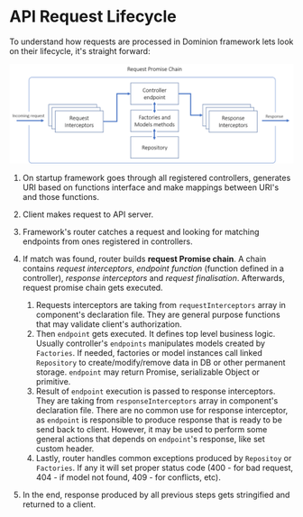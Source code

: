 # API Request Lifecycle
 
To understand how requests are processed in Dominion framework
lets look on their lifecycle, it's straight forward:

![Request promise lifecycle](/assets/lifecycle.png)

1. On startup framework goes through all registered controllers, 
generates URI based on functions interface and make mappings
between URI's and those functions.

2. Client makes request to API server.

3. Framework's router catches a request and looking 
for matching endpoints from ones registered in controllers.

4. If match was found, router builds __request Promise chain__. A chain contains 
*request interceptors*,  *endpoint function* (function defined in a controller),
*response interceptors* and *request finalisation*.
Afterwards, request promise chain gets executed.
   1. Requests interceptors are taking from `requestInterceptors` array in component's 
   declaration file. They are general purpose functions that may validate
   client's authorization. 
   2. Then `endpoint` gets executed. It defines top level business logic. 
   Usually controller's `endpoints` manipulates models created by `Factories`.
   If needed, factories or model instances call linked `Repository` 
   to create/modify/remove data in DB or other permanent storage.
   `endpoint` may return Promise, serializable Object or primitive. 
   3. Result of `endpoint` execution is passed to response interceptors. They are taking 
   from `responseInterceptors` array in component's declaration file. There are no common use
   for response interceptor, as `endpoint` is responsible to produce response that is
   ready to be send back to client. However, it may be used to perform some general actions 
   that depends on `endpoint`'s response, like set custom header.
   4. Lastly, router handles common exceptions produced by `Repositoy` or `Factories`. If any it will 
    set proper status code (400 - for bad request, 404 - if model not found, 409 - for conflicts, etc). 

5. In the end, response produced by all previous steps gets stringified and returned to a client.  


